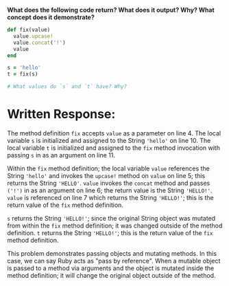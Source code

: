**What does the following code return? What does it output? Why? What concept does it demonstrate?**

```ruby
def fix(value)
  value.upcase!
  value.concat('!')
  value
end

s = 'hello'
t = fix(s)

# What values do `s` and `t` have? Why?
```
# Written Response:

The method definition `fix` accepts `value` as a parameter on line 4. The local variable `s` is initialized and assigned to the String `'hello'` on line 10. The local variable `t` is initialized and assigned to the `fix` method invocation with passing `s` in as an argument on line 11.

Within the `fix` method definition; the local variable `value` references the String `'hello'` and invokes the `upcase!` method on `value` on line 5; this returns the String `'HELLO'`.
`value` invokes the `concat` method and passes `('!')` in as an argument on line 6; the return value is the String `'HELLO!'`.
`value` is referenced on line 7 which returns the String `'HELLO!'`; this is the return value of the `fix` method definition.

`s` returns the String `'HELLO!'`; since the original String object was mutated from within the `fix` method definition; it was changed outside of the method definition.
`t` returns the String `'HELLO!'`; this is the return value of the `fix` method definition.

This problem demonstrates passing objects and mutating methods. In this case, we can say Ruby acts as "pass by reference". When a mutable object is passed to a method via arguments and the object is mutated inside the method definition; it will change the original object outside of the method.

